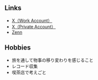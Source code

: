 ## Links
* [X（Work Account）](https://x.com/wage790)
* [X（Private Account）](https://x.com/ayatakaa_chan)
* [Zenn](https://zenn.dev/ayatakaa_chan)
## Hobbies
* 旅を通して物事の移り変わりを感じること
* レコード収集
* 喫茶店で考えごと
